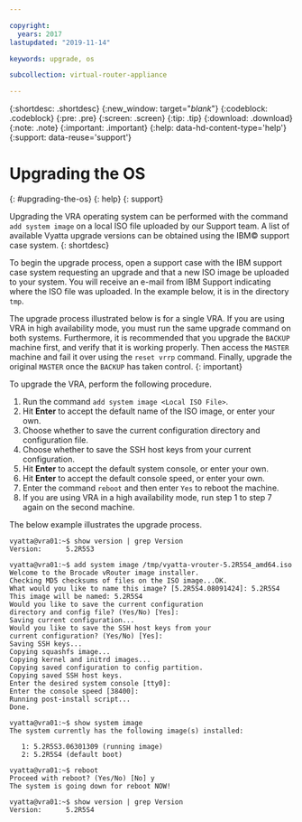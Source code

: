 ```yaml
---

copyright:
  years: 2017
lastupdated: "2019-11-14"

keywords: upgrade, os

subcollection: virtual-router-appliance

---
```


{:shortdesc: .shortdesc}
{:new_window: target="_blank_"}
{:codeblock: .codeblock}
{:pre: .pre}
{:screen: .screen}
{:tip: .tip}
{:download: .download}
{:note: .note}
{:important: .important}
{:help: data-hd-content-type='help'}
{:support: data-reuse='support'}

# Upgrading the OS
{: #upgrading-the-os}
{: help}
{: support}

Upgrading the VRA operating system can be performed with the command ``add system image`` on a local ISO file uploaded by our Support team. A list of available Vyatta upgrade versions can be obtained using the IBM© support case system.
{: shortdesc}

To begin the upgrade process, open a support case with the IBM support case system requesting an upgrade and that a new ISO image be uploaded to your system. You will receive an e-mail from IBM Support indicating where the ISO file was uploaded. In the example below, it is in the directory ``tmp``.

The upgrade process illustrated below is for a single VRA. If you are using VRA in high availability mode, you must run the same upgrade command on both systems. Furthermore, it is recommended that you upgrade the `BACKUP` machine first, and verify that it is working properly. Then access the `MASTER` machine and fail it over using the `reset vrrp` command. Finally, upgrade the original `MASTER` once the `BACKUP` has taken control.
{: important}

To upgrade the VRA, perform the following procedure.

1. Run the command ``add system image <Local ISO File>``.
2. Hit **Enter** to accept the default name of the ISO image, or enter your own.
3. Choose whether to save the current configuration directory and configuration file.
4. Choose whether to save the SSH host keys from your current configuration.
5. Hit **Enter** to accept the default system console, or enter your own.
6. Hit **Enter** to accept the default console speed, or enter your own.
7. Enter the command ``reboot`` and then enter `Yes` to reboot the machine.
8. If you are using VRA in a high availability mode, run step 1 to step 7 again on the second machine.

The below example illustrates the upgrade process.

```
vyatta@vra01:~$ show version | grep Version
Version:      5.2R5S3

vyatta@vra01:~$ add system image /tmp/vyatta-vrouter-5.2R5S4_amd64.iso
Welcome to the Brocade vRouter image installer.
Checking MD5 checksums of files on the ISO image...OK.
What would you like to name this image? [5.2R5S4.08091424]: 5.2R5S4
This image will be named: 5.2R5S4
Would you like to save the current configuration
directory and config file? (Yes/No) [Yes]:
Saving current configuration...
Would you like to save the SSH host keys from your
current configuration? (Yes/No) [Yes]:
Saving SSH keys...
Copying squashfs image...
Copying kernel and initrd images...
Copying saved configuration to config partition.
Copying saved SSH host keys.
Enter the desired system console [tty0]:
Enter the console speed [38400]:
Running post-install script...
Done.

vyatta@vra01:~$ show system image
The system currently has the following image(s) installed:

   1: 5.2R5S3.06301309 (running image)
   2: 5.2R5S4 (default boot)

vyatta@vra01:~$ reboot
Proceed with reboot? (Yes/No) [No] y
The system is going down for reboot NOW!

vyatta@vra01:~$ show version | grep Version
Version:      5.2R5S4
```
